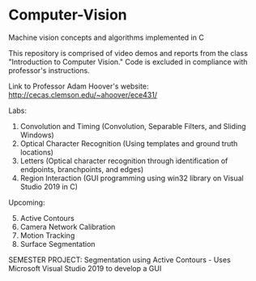 # Computer-Vision
Machine vision concepts and algorithms implemented in C

This repository is comprised of video demos and reports from the class "Introduction to Computer Vision."
Code is excluded in compliance with professor's instructions.

Link to Professor Adam Hoover's website: http://cecas.clemson.edu/~ahoover/ece431/

Labs:

1. Convolution and Timing                 (Convolution, Separable Filters, and Sliding Windows)
2. Optical Character Recognition          (Using templates and ground truth locations)
3. Letters                                (Optical character recognition through identification of endpoints, branchpoints, and edges)
4. Region Interaction                     (GUI programming using win32 library on Visual Studio 2019 in C)

Upcoming:

5. Active Contours
6. Camera Network Calibration
7. Motion Tracking
8. Surface Segmentation

SEMESTER PROJECT:
Segmentation using Active Contours - Uses Microsoft Visual Studio 2019 to develop a GUI 
